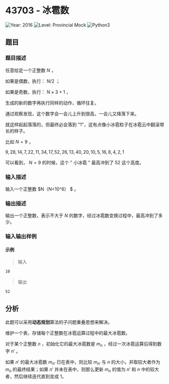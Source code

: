 # 43703 - 冰雹数

![Year: 2016](https://img.shields.io/badge/Year-2016-white)
![Level: Provincial Mock](https://img.shields.io/badge/Level-Provincial%20Mock-blue)
![Python3](https://img.shields.io/badge/Python3-AC-green)

## 题目

### 题目描述

任意给定一个正整数 $N$ ，

如果是偶数，执行： $N / 2$ ；

如果是奇数，执行： $N \times 3 + 1$ ，

生成的新的数字再执行同样的动作，循环往复。

通过观察发现，这个数字会一会儿上升到很高，一会儿又降落下来。

就这样起起落落的，但最终必会落到 "1"，这有点像小冰雹粒子在冰雹云中翻滚增长的样子。

比如 $N=9$ ，

$9,28,14,7,22,11,34,17,52,26,13,40,20,10,5,16,8,4,2,1$

可以看到， $N=9$ 的时候，这个 " 小冰雹 " 最高冲到了 52 这个高度。

### 输入描述

输入一个正整数 $N（N<10^6） $ 。

### 输出描述

输出一个正整数，表示不大于 $N$ 的数字，经过冰雹数变换过程中，最高冲到了多少。

### 输入输出样例

#### 示例

> 输入

```txt
10
```

> 输出

```txt
52
```

## 分析

此题可以采用**动态规划**算法的子问题重叠思想来解决。

维护一个表，存储每个正整数在冰雹运算过程中的最大冰雹数。

对于某个正整数 $n$ ，初始化它的最大冰雹数是 $m_n$ ，经过一次冰雹运算后得到数字 $n'$ 。

如果 $n'$ 的最大冰雹数 $m_{n'}$ 已在表中，则比较 $m_{n'}$ 与 $n$ 的大小，并取较大者作为 $m_n$ 的最终结果；如果 $n'$ 并未在表中，则那么更新 $m_n$ 的值为 $n'$ 和 $n$ 中的较大者，然后继续迭代直到变成 1。
